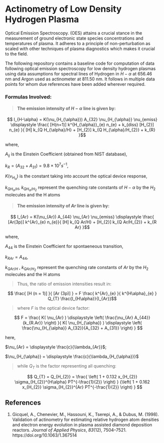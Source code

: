 # Actinometry of Low Density Hydrogen Plasma
Optical Emission Spectroscopy. (OES) attains a crucial stance in the measurement of ground electronic state species concentrations and temperatures of plasma. It adheres to a principle of non-perturbation as scaled with other techniques of plasma diagnostics which makes it crucial to the field.

The following repository contains a baseline code for computation of data following optical emission spectroscopy for low density hydrogen plasmas using data assumptions for spectral lines of Hydrogen in $H-\alpha$ at $656.46$ nm and Argon used as actinometer at $811.50$ nm. It follows in multiple data points for whom due references have been added wherever required.

### Formulas Involved:

> #### The emission intensity of $H-\alpha$ line is given by:

$$ I_{H-\alpha} = K(\nu_{H_{\alpha}}) A_{32} \nu_{H_{\alpha}} \nu_{emiss} \displaystyle \frac{ [H(n=1)] k^{H_{\alpha}}_{e} n_{e} + k_{diss} [H_{2}] n_{e} }{ [H] k_{Q H_{\alpha}/H} + [H_{2}] k_{Q H_{\alpha}/H_{2}} + k_{R} }$$

where,

$A_{ij}$ is the Einstein Coefficient (obtained from NIST database),

$k_{R} = (A_{32} + A_{31}) = 9.8 \times 10^{7} s^{-1}$,

$K(\nu_{H_{\alpha}})$ is the constant taking into account the optical device response,

$k_{Q H_{\alpha}/H}$, $k_{Q H_{\alpha}/H_{2}}$ represent the quenching rate constants of $H-\alpha$ by the $H_{2}$ molecules and the H atoms

> #### The emission intensity of $Ar$ line is given by:

$$ I_{Ar} = K(\nu_{Ar}) A_{44} \nu_{Ar} \nu_{emiss} \displaystyle \frac{ [Ar(3p)] k^{Ar}_{e} n_{e}}{ [H] k_{Q Ar/H} + [H_{2}] k_{Q Ar/H_{2}} + k_{R Ar} }$$

where,

$A_{44}$ is the Einstein Coefficient for spontaeneous transition,

$k_{R Ar} = A_{44}$,

$k_{Q Ar/H}$ , $k_{Q Ar/H_{2}}$ represent the quenching rate constants of $Ar$ by the $H_{2}$ molecules and the H atoms

> Thus, the ratio of emission intensities result in:

$$ \frac{ [H (n = 1)] }{ [Ar (3p)] } = F \frac{ k^{Ar}_{e} }{ k^{H\alpha}_{e} } Q_{T} \frac{I_{H\alpha}}{I_{Ar}}$$

> where $F$ is the optical device factor:

$$ F = \frac{ K( \nu_{Ar} ) \displaystyle \left( \frac{\nu_{Ar} A_{44}}{k_{R.Ar}} \right) }{ K( \nu_{H_{\alpha}} ) \displaystyle \left( \frac{\nu_{H_{\alpha}} A_{32}}{A_{32} + A_{31}} \right) } $$

here,

$\nu_{Ar} = \displaystyle \frac{c}{\lambda_{Ar}}$;

$\nu_{H_{\alpha}} = \displaystyle \frac{c}{\lambda_{H_{\alpha}}}$

> while $Q_{T}$ is the factor representing all quenching:

$$ Q_{T} = Q_{H_{2}} = \frac{ \left( 1 + 0.132 x_{H_{2}} \sigma_{H_{2}}^{H\alpha} PT^{-\frac{1}{2}} \right) } {\left( 1 + 0.162 x_{H_{2}} \sigma_{H_{2}}^{Ar} PT^{-\frac{1}{2}} \right) } $$

## References
1. <div class="csl-entry">Gicquel, A., Chenevier, M., Hassouni, K., Tserepi, A., &#38; Dubus, M. (1998). Validation of actinometry for estimating relative hydrogen atom densities and electron energy evolution in plasma assisted diamond deposition reactors. <i>Journal of Applied Physics</i>, <i>83</i>(12), 7504–7521. https://doi.org/10.1063/1.367514</div>
